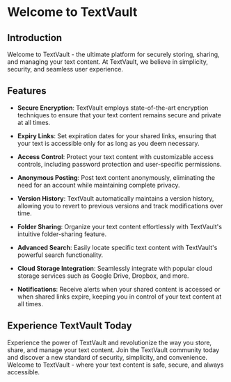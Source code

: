 # Welcome to TextVault

## Introduction

Welcome to TextVault - the ultimate platform for securely storing, sharing, and managing your text content. At TextVault, we believe in simplicity, security, and seamless user experience.

## Features

- **Secure Encryption**: TextVault employs state-of-the-art encryption techniques to ensure that your text content remains secure and private at all times.

- **Expiry Links**: Set expiration dates for your shared links, ensuring that your text is accessible only for as long as you deem necessary.

- **Access Control**: Protect your text content with customizable access controls, including password protection and user-specific permissions.

- **Anonymous Posting**: Post text content anonymously, eliminating the need for an account while maintaining complete privacy.

- **Version History**: TextVault automatically maintains a version history, allowing you to revert to previous versions and track modifications over time.

- **Folder Sharing**: Organize your text content effortlessly with TextVault's intuitive folder-sharing feature.

- **Advanced Search**: Easily locate specific text content with TextVault's powerful search functionality.

- **Cloud Storage Integration**: Seamlessly integrate with popular cloud storage services such as Google Drive, Dropbox, and more.

- **Notifications**: Receive alerts when your shared content is accessed or when shared links expire, keeping you in control of your text content at all times.

## Experience TextVault Today

Experience the power of TextVault and revolutionize the way you store, share, and manage your text content. Join the TextVault community today and discover a new standard of security, simplicity, and convenience. Welcome to TextVault - where your text content is safe, secure, and always accessible.